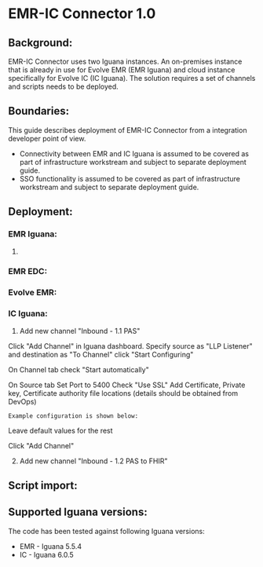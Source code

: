 # EMR-IC Connector 1.0 

## Background:
EMR-IC Connector uses two Iguana instances. An on-premises instance that is already in use for Evolve EMR (EMR Iguana) and cloud instance specifically for Evolve IC (IC Iguana).
The solution requires a set of channels and scripts needs to be deployed. 

## Boundaries: 
This guide describes deployment of EMR-IC Connector from a integration developer point of view. 
- Connectivity between EMR and IC Iguana is assumed to be covered as part of infrastructure workstream and subject to separate deployment guide.
- SSO functionality is assumed to be covered as part of infrastructure workstream and subject to separate deployment guide.

## Deployment:

### EMR Iguana:
1. 

### EMR EDC:

### Evolve EMR:

### IC Iguana:
1. Add new channel "Inbound - 1.1 PAS"


Click "Add Channel" in Iguana dashboard.
Specify source as "LLP Listener" and destination as "To Channel"
click "Start Configuring"


On Channel tab check "Start automatically"

On Source tab 
	Set Port to 5400
	Check "Use SSL"
	Add Certificate, Private key, Certificate authority file locations (details should be obtained from DevOps)
	
	Example configuration is shown below:
	




Leave default values for the rest

Click "Add Channel"


2. Add new channel "Inbound - 1.2 PAS to FHIR"


## Script import:


## Supported Iguana versions:

The code has been tested against following Iguana versions: 
* EMR - Iguana 5.5.4
* IC - Iguana 6.0.5
